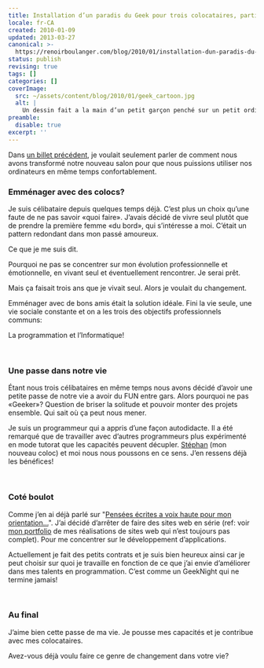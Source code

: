 ```yaml
---
title: Installation d’un paradis du Geek pour trois colocataires, partie 2
locale: fr-CA
created: 2010-01-09
updated: 2013-03-27
canonical: >-
  https://renoirboulanger.com/blog/2010/01/installation-dun-paradis-du-geek-pour-trois-colocataires-partie-2/
status: publish
revising: true
tags: []
categories: []
coverImage:
  src: ~/assets/content/blog/2010/01/geek_cartoon.jpg
  alt: |
    Un dessin fait a la main d’un petit garçon penché sur un petit ordinateur.
preamble:
  disable: true
excerpt: ''
---
```

<!--
#TODO-Images:
- 2010/01/geek_cartoon.jpg
-->

Dans [un billet précédent](/blog/2010/01/installation-dun-paradis-du-geek-pour-trois-colocataires-partie-1), je voulait seulement parler de comment nous avons transformé notre nouveau salon pour que nous puissions utiliser nos ordinateurs en même temps confortablement.

<h3>Emménager avec des colocs?</h3>
Je suis célibataire depuis quelques temps déjà. C’est plus un choix qu’une faute de ne pas savoir «quoi faire». J’avais décidé de vivre seul plutôt que de prendre la première femme «du bord», qui s’intéresse a moi. C’était un pattern redondant dans mon passé amoureux.

Ce que je me suis dit.

Pourquoi ne pas se concentrer sur mon évolution professionnelle et émotionnelle, en vivant seul et éventuellement rencontrer. Je serai prêt.

Mais ça faisait trois ans que je vivait seul. Alors je voulait du changement.

Emménager avec de bons amis était la solution idéale. Fini la vie seule, une vie sociale constante et on a les trois des objectifs professionnels communs:

La programmation et l’Informatique!
<p>&nbsp;</p>

<h3>Une passe dans notre vie</h3>
Étant nous trois célibataires en même temps nous avons décidé d’avoir une petite passe de notre vie a avoir du FUN entre gars. Alors pourquoi ne pas «Geeker»? Question de briser la solitude et pouvoir monter des projets ensemble. Qui sait où ça peut nous mener.

Je suis un programmeur qui a appris d’une façon autodidacte. Il a été remarqué que de travailler avec d’autres programmeurs plus expérimenté en mode tutorat que les capacités peuvent décupler. <a href="http://stephanchampagne.com">Stéphan</a> (mon nouveau coloc) et moi nous nous poussons en ce sens.  J’en ressens déjà les bénéfices!
<p>&nbsp;</p>

<h3>Coté boulot</h3>

Comme j’en ai déjà parlé sur "[Pensées écrites a voix haute pour mon orientation...](/blog/2009/10/pensees-ecrites-a-voix-haute-pour-mon-orientation-professionnelle)". J’ai décidé d’arrêter de faire des sites web en série (ref: voir [mon portfolio](/blog/category/portfolio/) de mes réalisations de sites web qui n’est toujours pas complet). Pour me concentrer sur le développement d’applications.

Actuellement je fait des petits contrats et je suis bien heureux ainsi car je peut choisir sur quoi je travaille en fonction de ce que j’ai envie d’améliorer dans mes talents en programmation. C’est comme un GeekNight qui ne termine jamais!

<p>&nbsp;</p>

<h3>Au final</h3>
J’aime bien cette passe de ma vie. Je pousse mes capacités et je contribue avec mes colocataires.

Avez-vous déjà voulu faire ce genre de changement dans votre vie?
